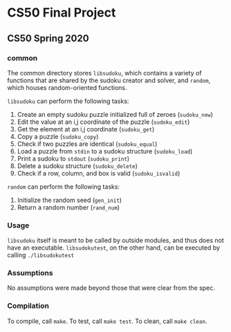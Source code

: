 # CS50 Final Project
## CS50 Spring 2020

### common

The common directory stores `libsudoku`, which contains a variety of functions that are shared by the sudoku creator and solver, and `random`, which houses random-oriented functions.

`libsudoku` can perform the following tasks:

1. Create an empty sudoku puzzle initialized full of zeroes (`sudoku_new`)
2. Edit the value at an i,j coordinate of the puzzle (`sudoku_edit`)
3. Get the element at an i,j coordinate (`sudoku_get`)
4. Copy a puzzle (`sudoku_copy`)
5. Check if two puzzles are identical (`sudoku_equal`)
6. Load a puzzle from `stdin` to a sudoku structure (`sudoku_load`)
7. Print a sudoku to `stdout` (`sudoku_print`)
8. Delete a sudoku structure (`sudoku_delete`)
9. Check if a row, column, and box is valid (`sudoku_isvalid`)

`random` can perform the following tasks:

1. Initialize the random seed (`gen_init`)
2. Return a random number (`rand_num`)

### Usage

`libsudoku` itself is meant to be called by outside modules, and thus does not have an executable. `libsudokutest`, on the other hand, can be executed by calling `./libsudokutest`

### Assumptions

No assumptions were made beyond those that were clear from the spec.

### Compilation

To compile, call `make`. To test, call `make test`. To clean, call `make clean`.
